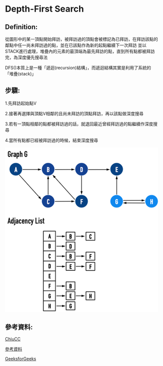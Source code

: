 # Depth-First Search

## Definition:
從圖形中的某一頂點開始拜訪，被拜訪過的頂點會被標記為已拜訪，在拜訪該點的鄰點中任一尚未拜訪過的點，並在已該點作為新的起點繼續下一次拜訪
並以STACK進行處理，堆疊內的元素的最頂端為最先拜訪的點，直到所有點都被拜訪完，為深度優先搜尋法

DFS()本質上是一種「遞迴(recursion)結構」，而遞迴結構其實是利用了系統的「堆疊(stack)」

## 步驟:
1.先拜訪起始點V

2.接著再選擇與頂點V相鄰的且尚未拜訪的頂點拜訪，再以該點做深度搜尋

3.若有一頂點相鄰的點都被拜訪過的話，就退回最近曾經拜訪過的點繼續作深度搜尋

4.當所有點都已經被拜訪過的時候，結束深度搜尋

![](https://github.com/DarrenLUCreate/DarreNC/blob/master/Img/DFS1.png)

## 參考資料:
[ChiuCC](https://alrightchiu.github.io/SecondRound/graph-depth-first-searchdfsshen-du-you-xian-sou-xun.html)

[參考資料](http://simonsays-tw.com/web/DFS-BFS/DepthFirstSearch.html)

[GeeksforGeeks](https://www.geeksforgeeks.org/depth-first-search-or-dfs-for-a-graph/)

